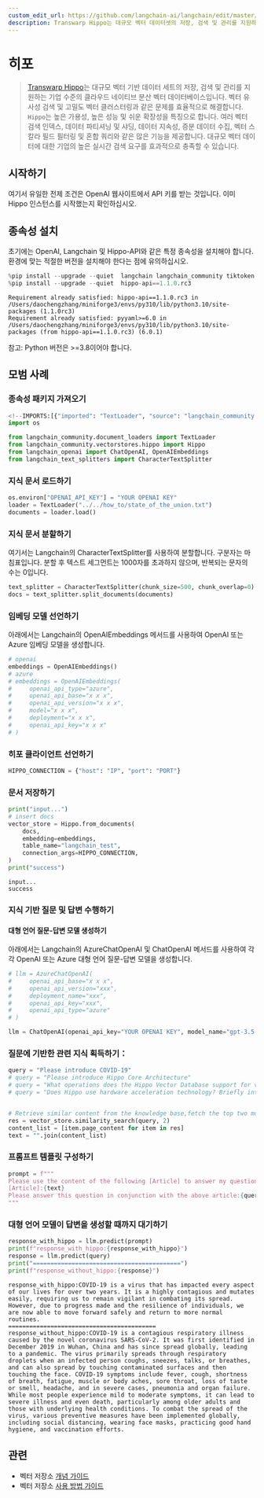 ```yaml
---
custom_edit_url: https://github.com/langchain-ai/langchain/edit/master/docs/docs/integrations/vectorstores/hippo.ipynb
description: Transwarp Hippo는 대규모 벡터 데이터셋의 저장, 검색 및 관리를 지원하는 클라우드 네이티브 분산 벡터 데이터베이스입니다.
---
```


# 히포

> [Transwarp Hippo](https://www.transwarp.cn/en/subproduct/hippo)는 대규모 벡터 기반 데이터 세트의 저장, 검색 및 관리를 지원하는 기업 수준의 클라우드 네이티브 분산 벡터 데이터베이스입니다. 벡터 유사성 검색 및 고밀도 벡터 클러스터링과 같은 문제를 효율적으로 해결합니다. `Hippo`는 높은 가용성, 높은 성능 및 쉬운 확장성을 특징으로 합니다. 여러 벡터 검색 인덱스, 데이터 파티셔닝 및 샤딩, 데이터 지속성, 증분 데이터 수집, 벡터 스칼라 필드 필터링 및 혼합 쿼리와 같은 많은 기능을 제공합니다. 대규모 벡터 데이터에 대한 기업의 높은 실시간 검색 요구를 효과적으로 충족할 수 있습니다.

## 시작하기

여기서 유일한 전제 조건은 OpenAI 웹사이트에서 API 키를 받는 것입니다. 이미 Hippo 인스턴스를 시작했는지 확인하십시오.

## 종속성 설치

초기에는 OpenAI, Langchain 및 Hippo-API와 같은 특정 종속성을 설치해야 합니다. 환경에 맞는 적절한 버전을 설치해야 한다는 점에 유의하십시오.

```python
%pip install --upgrade --quiet  langchain langchain_community tiktoken langchain-openai
%pip install --upgrade --quiet  hippo-api==1.1.0.rc3
```

```output
Requirement already satisfied: hippo-api==1.1.0.rc3 in /Users/daochengzhang/miniforge3/envs/py310/lib/python3.10/site-packages (1.1.0rc3)
Requirement already satisfied: pyyaml>=6.0 in /Users/daochengzhang/miniforge3/envs/py310/lib/python3.10/site-packages (from hippo-api==1.1.0.rc3) (6.0.1)
```

참고: Python 버전은 >=3.8이어야 합니다.

## 모범 사례
### 종속성 패키지 가져오기

```python
<!--IMPORTS:[{"imported": "TextLoader", "source": "langchain_community.document_loaders", "docs": "https://api.python.langchain.com/en/latest/document_loaders/langchain_community.document_loaders.text.TextLoader.html", "title": "Hippo"}, {"imported": "Hippo", "source": "langchain_community.vectorstores.hippo", "docs": "https://api.python.langchain.com/en/latest/vectorstores/langchain_community.vectorstores.hippo.Hippo.html", "title": "Hippo"}, {"imported": "ChatOpenAI", "source": "langchain_openai", "docs": "https://api.python.langchain.com/en/latest/chat_models/langchain_openai.chat_models.base.ChatOpenAI.html", "title": "Hippo"}, {"imported": "OpenAIEmbeddings", "source": "langchain_openai", "docs": "https://api.python.langchain.com/en/latest/embeddings/langchain_openai.embeddings.base.OpenAIEmbeddings.html", "title": "Hippo"}, {"imported": "CharacterTextSplitter", "source": "langchain_text_splitters", "docs": "https://api.python.langchain.com/en/latest/character/langchain_text_splitters.character.CharacterTextSplitter.html", "title": "Hippo"}]-->
import os

from langchain_community.document_loaders import TextLoader
from langchain_community.vectorstores.hippo import Hippo
from langchain_openai import ChatOpenAI, OpenAIEmbeddings
from langchain_text_splitters import CharacterTextSplitter
```


### 지식 문서 로드하기

```python
os.environ["OPENAI_API_KEY"] = "YOUR OPENAI KEY"
loader = TextLoader("../../how_to/state_of_the_union.txt")
documents = loader.load()
```


### 지식 문서 분할하기

여기서는 Langchain의 CharacterTextSplitter를 사용하여 분할합니다. 구분자는 마침표입니다. 분할 후 텍스트 세그먼트는 1000자를 초과하지 않으며, 반복되는 문자의 수는 0입니다.

```python
text_splitter = CharacterTextSplitter(chunk_size=500, chunk_overlap=0)
docs = text_splitter.split_documents(documents)
```


### 임베딩 모델 선언하기
아래에서는 Langchain의 OpenAIEmbeddings 메서드를 사용하여 OpenAI 또는 Azure 임베딩 모델을 생성합니다.

```python
# openai
embeddings = OpenAIEmbeddings()
# azure
# embeddings = OpenAIEmbeddings(
#     openai_api_type="azure",
#     openai_api_base="x x x",
#     openai_api_version="x x x",
#     model="x x x",
#     deployment="x x x",
#     openai_api_key="x x x"
# )
```


### 히포 클라이언트 선언하기

```python
HIPPO_CONNECTION = {"host": "IP", "port": "PORT"}
```


### 문서 저장하기

```python
print("input...")
# insert docs
vector_store = Hippo.from_documents(
    docs,
    embedding=embeddings,
    table_name="langchain_test",
    connection_args=HIPPO_CONNECTION,
)
print("success")
```

```output
input...
success
```

### 지식 기반 질문 및 답변 수행하기
#### 대형 언어 질문-답변 모델 생성하기
아래에서는 Langchain의 AzureChatOpenAI 및 ChatOpenAI 메서드를 사용하여 각각 OpenAI 또는 Azure 대형 언어 질문-답변 모델을 생성합니다.

```python
# llm = AzureChatOpenAI(
#     openai_api_base="x x x",
#     openai_api_version="xxx",
#     deployment_name="xxx",
#     openai_api_key="xxx",
#     openai_api_type="azure"
# )

llm = ChatOpenAI(openai_api_key="YOUR OPENAI KEY", model_name="gpt-3.5-turbo-16k")
```


### 질문에 기반한 관련 지식 획득하기：

```python
query = "Please introduce COVID-19"
# query = "Please introduce Hippo Core Architecture"
# query = "What operations does the Hippo Vector Database support for vector data?"
# query = "Does Hippo use hardware acceleration technology? Briefly introduce hardware acceleration technology."


# Retrieve similar content from the knowledge base,fetch the top two most similar texts.
res = vector_store.similarity_search(query, 2)
content_list = [item.page_content for item in res]
text = "".join(content_list)
```


### 프롬프트 템플릿 구성하기

```python
prompt = f"""
Please use the content of the following [Article] to answer my question. If you don't know, please say you don't know, and the answer should be concise."
[Article]:{text}
Please answer this question in conjunction with the above article:{query}
"""
```


### 대형 언어 모델이 답변을 생성할 때까지 대기하기

```python
response_with_hippo = llm.predict(prompt)
print(f"response_with_hippo:{response_with_hippo}")
response = llm.predict(query)
print("==========================================")
print(f"response_without_hippo:{response}")
```

```output
response_with_hippo:COVID-19 is a virus that has impacted every aspect of our lives for over two years. It is a highly contagious and mutates easily, requiring us to remain vigilant in combating its spread. However, due to progress made and the resilience of individuals, we are now able to move forward safely and return to more normal routines.
==========================================
response_without_hippo:COVID-19 is a contagious respiratory illness caused by the novel coronavirus SARS-CoV-2. It was first identified in December 2019 in Wuhan, China and has since spread globally, leading to a pandemic. The virus primarily spreads through respiratory droplets when an infected person coughs, sneezes, talks, or breathes, and can also spread by touching contaminated surfaces and then touching the face. COVID-19 symptoms include fever, cough, shortness of breath, fatigue, muscle or body aches, sore throat, loss of taste or smell, headache, and in severe cases, pneumonia and organ failure. While most people experience mild to moderate symptoms, it can lead to severe illness and even death, particularly among older adults and those with underlying health conditions. To combat the spread of the virus, various preventive measures have been implemented globally, including social distancing, wearing face masks, practicing good hand hygiene, and vaccination efforts.
```


## 관련

- 벡터 저장소 [개념 가이드](/docs/concepts/#vector-stores)
- 벡터 저장소 [사용 방법 가이드](/docs/how_to/#vector-stores)
